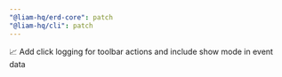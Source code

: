 ```yaml
---
"@liam-hq/erd-core": patch
"@liam-hq/cli": patch
---
```


📈 Add click logging for toolbar actions and include show mode in event data

